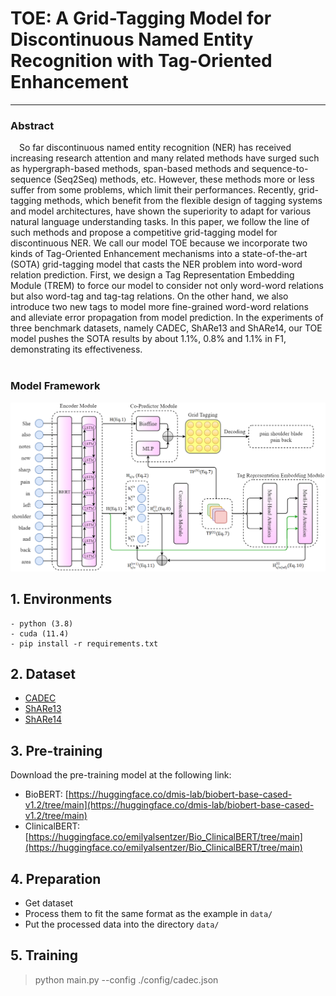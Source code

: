 # TOE: A Grid-Tagging Model for Discontinuous Named Entity Recognition with Tag-Oriented Enhancement

---
### Abstract
<div>
&emsp;So far discontinuous named entity recognition (NER) has received increasing research attention and many related methods have surged such as hypergraph-based methods, span-based methods and sequence-to-sequence (Seq2Seq) methods, etc. However, these methods more or less suffer from some problems, which limit their performances. Recently, grid-tagging methods, which benefit from the flexible design of tagging systems and model architectures, have shown the superiority to adapt for various natural language understanding tasks. In this paper, we follow the line of such methods and propose a competitive grid-tagging model for discontinuous NER. We call our model TOE because we incorporate two kinds of Tag-Oriented Enhancement mechanisms into a state-of-the-art (SOTA) grid-tagging model that casts the NER problem into word-word relation prediction. First, we design a Tag Representation Embedding Module (TREM) to force our model to consider not only word-word relations but also word-tag and tag-tag relations. On the other hand, we also introduce two new tags to model more fine-grained word-word relations and alleviate error propagation from model prediction. In the experiments of three benchmark datasets, namely CADEC, ShARe13 and ShARe14, our TOE model pushes the SOTA results by about 1.1%, 0.8% and 1.1% in F1, demonstrating its effectiveness.
</div>
<br>

### Model Framework

![avatar](figure/model_frame.png)

## 1. Environments
```text
- python (3.8)
- cuda (11.4)
- pip install -r requirements.txt
```

## 2. Dataset
   * [CADEC](https://pubmed.ncbi.nlm.nih.gov/25817970/)  
   * [ShARe13](https://clefehealth.imag.fr/?page_id=441)  
   * [ShARe14](https://sites.google.com/site/clefehealth2014/)

## 3. Pre-training
Download the pre-training model at the following link:
   * BioBERT: [https://huggingface.co/dmis-lab/biobert-base-cased-v1.2/tree/main](https://huggingface.co/dmis-lab/biobert-base-cased-v1.2/tree/main)  
   * ClinicalBERT: [https://huggingface.co/emilyalsentzer/Bio_ClinicalBERT/tree/main](https://huggingface.co/emilyalsentzer/Bio_ClinicalBERT/tree/main)

## 4. Preparation
   * Get dataset 
   * Process them to fit the same format as the example in `data/`
   * Put the processed data into the directory `data/`

## 5. Training
> python main.py --config ./config/cadec.json
